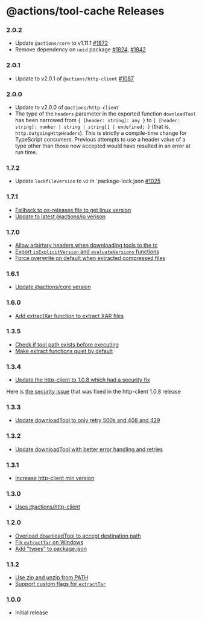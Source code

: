 # @actions/tool-cache Releases

### 2.0.2

- Update `@actions/core` to v1.11.1 [#1872](https://github.com/actions/toolkit/pull/1872)
- Remove dependency on `uuid` package [#1824](https://github.com/actions/toolkit/pull/1824), [#1842](https://github.com/actions/toolkit/pull/1842)

### 2.0.1
- Update to v2.0.1 of `@actions/http-client` [#1087](https://github.com/actions/toolkit/pull/1087)

### 2.0.0
- Update to v2.0.0 of `@actions/http-client`
- The type of the `headers` parameter in the exported function `downloadTool` has been narrowed from `{ [header: string]: any }` to `{ [header: string]: number | string | string[] | undefined; }` (that is, `http.OutgoingHttpHeaders`).
    This is strictly a compile-time change for TypeScript consumers. Previous attempts to use a header value of a type other than those now accepted would have resulted in an error at run time.

### 1.7.2
- Update `lockfileVersion` to `v2` in `package-lock.json [#1025](https://github.com/actions/toolkit/pull/1025) 

### 1.7.1
- [Fallback to os-releases file to get linux version](https://github.com/actions/toolkit/pull/594)
- [Update to latest @actions/io verison](https://github.com/actions/toolkit/pull/838)

### 1.7.0
- [Allow arbirtary headers when downloading tools to the tc](https://github.com/actions/toolkit/pull/530)
- [Export `isExplicitVersion` and `evaluateVersions` functions](https://github.com/actions/toolkit/pull/796) 
- [Force overwrite on default when extracted compressed files](https://github.com/actions/toolkit/pull/807)

### 1.6.1
- [Update @actions/core version](https://github.com/actions/toolkit/pull/636)

### 1.6.0
- [Add extractXar function to extract XAR files](https://github.com/actions/toolkit/pull/207)

### 1.3.5

- [Check if tool path exists before executing](https://github.com/actions/toolkit/pull/385)
- [Make extract functions quiet by default](https://github.com/actions/toolkit/pull/206)

### 1.3.4

- [Update the http-client to 1.0.8 which had a security fix](https://github.com/actions/toolkit/pull/429)

Here is [the security issue](https://github.com/actions/http-client/pull/27) that was fixed in the http-client 1.0.8 release

### 1.3.3

- [Update downloadTool to only retry 500s and 408 and 429](https://github.com/actions/toolkit/pull/373)

### 1.3.2

- [Update downloadTool with better error handling and retries](https://github.com/actions/toolkit/pull/369)

### 1.3.1

- [Increase http-client min version](https://github.com/actions/toolkit/pull/314)

### 1.3.0

- [Uses @actions/http-client](https://github.com/actions/http-client)

### 1.2.0

- [Overload downloadTool to accept destination path](https://github.com/actions/toolkit/pull/257)
- [Fix `extractTar` on Windows](https://github.com/actions/toolkit/pull/264)
- [Add \"types\" to package.json](https://github.com/actions/toolkit/pull/221)

### 1.1.2

- [Use zip and unzip from PATH](https://github.com/actions/toolkit/pull/161)
- [Support custom flags for `extractTar`](https://github.com/actions/toolkit/pull/48)

### 1.0.0

- Initial release